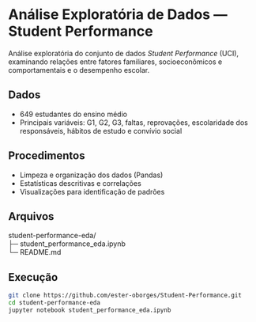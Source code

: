 # Análise Exploratória de Dados — Student Performance

Análise exploratória do conjunto de dados *Student Performance* (UCI), examinando relações entre fatores familiares, socioeconômicos e comportamentais e o desempenho escolar.

## Dados
- 649 estudantes do ensino médio
- Principais variáveis: G1, G2, G3, faltas, reprovações, escolaridade dos responsáveis, hábitos de estudo e convívio social

## Procedimentos
- Limpeza e organização dos dados (Pandas)
- Estatísticas descritivas e correlações
- Visualizações para identificação de padrões

## Arquivos
student-performance-eda/ <br>
├─ student_performance_eda.ipynb <br>
└─ README.md


## Execução
```bash
git clone https://github.com/ester-oborges/Student-Performance.git
cd student-performance-eda
jupyter notebook student_performance_eda.ipynb
